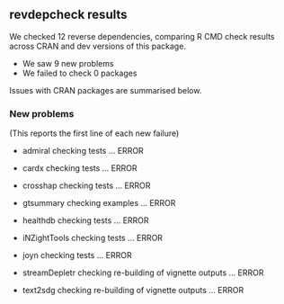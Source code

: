 ## revdepcheck results

We checked 12 reverse dependencies, comparing R CMD check results across CRAN and dev versions of this package.

 * We saw 9 new problems
 * We failed to check 0 packages

Issues with CRAN packages are summarised below.

### New problems
(This reports the first line of each new failure)

* admiral
  checking tests ... ERROR

* cardx
  checking tests ... ERROR

* crosshap
  checking tests ... ERROR

* gtsummary
  checking examples ... ERROR

* healthdb
  checking tests ... ERROR

* iNZightTools
  checking tests ... ERROR

* joyn
  checking tests ... ERROR

* streamDepletr
  checking re-building of vignette outputs ... ERROR

* text2sdg
  checking re-building of vignette outputs ... ERROR

